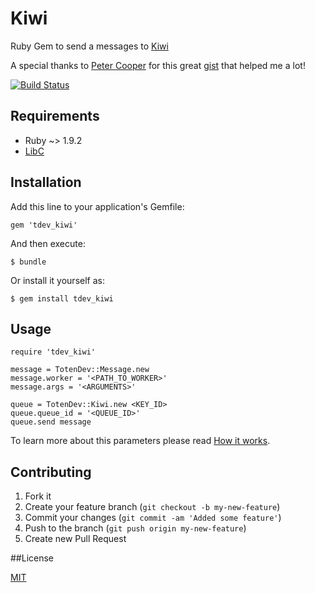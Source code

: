 # Kiwi

Ruby Gem to send a messages to [Kiwi](https://github.com/TotenDev/Kiwi)

A special thanks to [Peter Cooper](https://github.com/peterc) for this great [gist](https://gist.github.com/2582673) that helped me a lot!

[![Build Status](https://secure.travis-ci.org/TotenDev/Kiwi-LibRuby.png?branch=master)](http://travis-ci.org/TotenDev/Kiwi-LibRuby)

## Requirements

- Ruby ~> 1.9.2
- [LibC](http://www.gnu.org/software/libc/)

## Installation

Add this line to your application's Gemfile:

    gem 'tdev_kiwi'

And then execute:

    $ bundle

Or install it yourself as:

    $ gem install tdev_kiwi

## Usage

    require 'tdev_kiwi'
    
    message = TotenDev::Message.new
    message.worker = '<PATH_TO_WORKER>'
    message.args = '<ARGUMENTS>'
    
    queue = TotenDev::Kiwi.new <KEY_ID>
    queue.queue_id = '<QUEUE_ID>'
    queue.send message

To learn more about this parameters please read [How it works](https://github.com/TotenDev/Kiwi/#how-it-works).

## Contributing

1. Fork it
2. Create your feature branch (`git checkout -b my-new-feature`)
3. Commit your changes (`git commit -am 'Added some feature'`)
4. Push to the branch (`git push origin my-new-feature`)
5. Create new Pull Request

##License

[MIT](https://github.com/TotenDev/TDevShortener-LibRuby/blob/master/LICENSE)